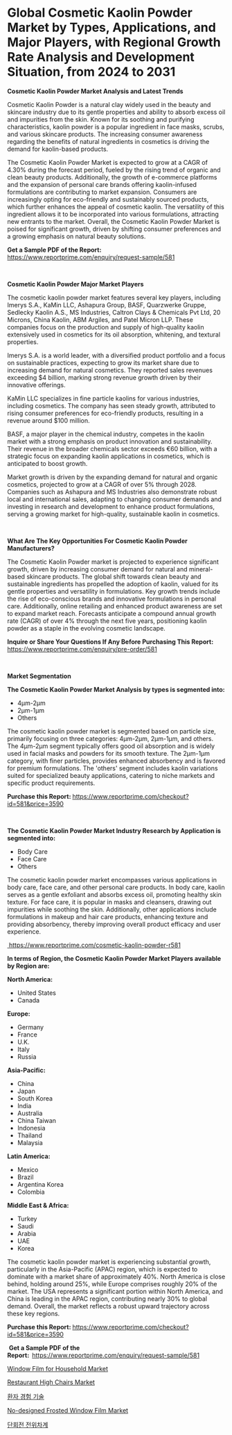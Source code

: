 <p><h1>Global Cosmetic Kaolin Powder Market by Types, Applications, and Major Players, with Regional Growth Rate Analysis and Development Situation, from 2024 to 2031</h1></p><p><strong>Cosmetic Kaolin Powder Market Analysis and Latest Trends</strong></p>
<p><p>Cosmetic Kaolin Powder is a natural clay widely used in the beauty and skincare industry due to its gentle properties and ability to absorb excess oil and impurities from the skin. Known for its soothing and purifying characteristics, kaolin powder is a popular ingredient in face masks, scrubs, and various skincare products. The increasing consumer awareness regarding the benefits of natural ingredients in cosmetics is driving the demand for kaolin-based products.</p><p>The Cosmetic Kaolin Powder Market is expected to grow at a CAGR of 4.30% during the forecast period, fueled by the rising trend of organic and clean beauty products. Additionally, the growth of e-commerce platforms and the expansion of personal care brands offering kaolin-infused formulations are contributing to market expansion. Consumers are increasingly opting for eco-friendly and sustainably sourced products, which further enhances the appeal of cosmetic kaolin. The versatility of this ingredient allows it to be incorporated into various formulations, attracting new entrants to the market. Overall, the Cosmetic Kaolin Powder Market is poised for significant growth, driven by shifting consumer preferences and a growing emphasis on natural beauty solutions.</p></p>
<p><strong>Get a Sample PDF of the Report:&nbsp;</strong> <a href="https://www.reportprime.com/enquiry/request-sample/581">https://www.reportprime.com/enquiry/request-sample/581</a></p>
<p>&nbsp;</p>
<p><strong>Cosmetic Kaolin Powder Major Market Players</strong></p>
<p><p>The cosmetic kaolin powder market features several key players, including Imerys S.A., KaMin LLC, Ashapura Group, BASF, Quarzwerke Gruppe, Sedlecky Kaolin A.S., MS Industries, Caltron Clays & Chemicals Pvt Ltd, 20 Microns, China Kaolin, ABM Argiles, and Patel Micron LLP. These companies focus on the production and supply of high-quality kaolin extensively used in cosmetics for its oil absorption, whitening, and textural properties.</p><p>Imerys S.A. is a world leader, with a diversified product portfolio and a focus on sustainable practices, expecting to grow its market share due to increasing demand for natural cosmetics. They reported sales revenues exceeding $4 billion, marking strong revenue growth driven by their innovative offerings.</p><p>KaMin LLC specializes in fine particle kaolins for various industries, including cosmetics. The company has seen steady growth, attributed to rising consumer preferences for eco-friendly products, resulting in a revenue around $100 million.</p><p>BASF, a major player in the chemical industry, competes in the kaolin market with a strong emphasis on product innovation and sustainability. Their revenue in the broader chemicals sector exceeds €60 billion, with a strategic focus on expanding kaolin applications in cosmetics, which is anticipated to boost growth.</p><p>Market growth is driven by the expanding demand for natural and organic cosmetics, projected to grow at a CAGR of over 5% through 2028. Companies such as Ashapura and MS Industries also demonstrate robust local and international sales, adapting to changing consumer demands and investing in research and development to enhance product formulations, serving a growing market for high-quality, sustainable kaolin in cosmetics.</p></p>
<p>&nbsp;</p>
<p><strong>What Are The Key Opportunities For Cosmetic Kaolin Powder Manufacturers?</strong></p>
<p><p>The Cosmetic Kaolin Powder market is projected to experience significant growth, driven by increasing consumer demand for natural and mineral-based skincare products. The global shift towards clean beauty and sustainable ingredients has propelled the adoption of kaolin, valued for its gentle properties and versatility in formulations. Key growth trends include the rise of eco-conscious brands and innovative formulations in personal care. Additionally, online retailing and enhanced product awareness are set to expand market reach. Forecasts anticipate a compound annual growth rate (CAGR) of over 4% through the next five years, positioning kaolin powder as a staple in the evolving cosmetic landscape.</p></p>
<p><strong>Inquire or Share Your Questions If Any Before Purchasing This Report:</strong> <a href="https://www.reportprime.com/enquiry/pre-order/581">https://www.reportprime.com/enquiry/pre-order/581</a></p>
<p>&nbsp;</p>
<p><strong>Market Segmentation</strong></p>
<p><strong>The Cosmetic Kaolin Powder Market Analysis by types is segmented into:</strong></p>
<p><ul><li>4μm-2μm</li><li>2μm-1μm</li><li>Others</li></ul></p>
<p><p>The cosmetic kaolin powder market is segmented based on particle size, primarily focusing on three categories: 4μm-2μm, 2μm-1μm, and others. The 4μm-2μm segment typically offers good oil absorption and is widely used in facial masks and powders for its smooth texture. The 2μm-1μm category, with finer particles, provides enhanced absorbency and is favored for premium formulations. The 'others' segment includes kaolin variations suited for specialized beauty applications, catering to niche markets and specific product requirements.</p></p>
<p><strong>Purchase this Report:&nbsp;</strong><a href="https://www.reportprime.com/checkout?id=581&price=3590">https://www.reportprime.com/checkout?id=581&price=3590</a></p>
<p>&nbsp;</p>
<p><strong>The Cosmetic Kaolin Powder Market Industry Research by Application is segmented into:</strong></p>
<p><ul><li>Body Care</li><li>Face Care</li><li>Others</li></ul></p>
<p><p>The cosmetic kaolin powder market encompasses various applications in body care, face care, and other personal care products. In body care, kaolin serves as a gentle exfoliant and absorbs excess oil, promoting healthy skin texture. For face care, it is popular in masks and cleansers, drawing out impurities while soothing the skin. Additionally, other applications include formulations in makeup and hair care products, enhancing texture and providing absorbency, thereby improving overall product efficacy and user experience.</p></p>
<p><a href="https://www.reportprime.com/cosmetic-kaolin-powder-r581">&nbsp;https://www.reportprime.com/cosmetic-kaolin-powder-r581</a></p>
<p><strong>In terms of Region, the Cosmetic Kaolin Powder Market Players available by Region are:</strong></p>
<p>
    <p> <strong> North America: </strong>
        <ul>
            <li>United States</li>
            <li>Canada</li>
        </ul>
        </p> 
    <p> <strong> Europe: </strong>
        <ul>
            <li>Germany</li>
            <li>France</li>
            <li>U.K.</li>
            <li>Italy</li>
            <li>Russia</li>
        </ul>
        </p> 
    <p> <strong> Asia-Pacific: </strong>
        <ul>
            <li>China</li>
            <li>Japan</li>
            <li>South Korea</li>
            <li>India</li>
            <li>Australia</li>
            <li>China Taiwan</li>
            <li>Indonesia</li>
            <li>Thailand</li>
            <li>Malaysia</li>
        </ul>
        </p> 
    <p> <strong> Latin America: </strong>
        <ul>
            <li>Mexico</li>
            <li>Brazil</li>
            <li>Argentina Korea</li>
            <li>Colombia</li>
        </ul>
        </p> 
    <p> <strong> Middle East & Africa: </strong>
        <ul>
            <li>Turkey</li>
            <li>Saudi</li>
            <li>Arabia</li>
            <li>UAE</li>
            <li>Korea</li>
        </ul>
    </p>
    </p>
<p><p>The cosmetic kaolin powder market is experiencing substantial growth, particularly in the Asia-Pacific (APAC) region, which is expected to dominate with a market share of approximately 40%. North America is close behind, holding around 25%, while Europe comprises roughly 20% of the market. The USA represents a significant portion within North America, and China is leading in the APAC region, contributing nearly 30% to global demand. Overall, the market reflects a robust upward trajectory across these key regions.</p></p>
<p><strong>Purchase this Report: </strong><a href="https://www.reportprime.com/checkout?id=581&price=3590">https://www.reportprime.com/checkout?id=581&price=3590</a></p>
<p>&nbsp;<strong>Get a Sample PDF of the Report:&nbsp;&nbsp;</strong><a href="https://www.reportprime.com/enquiry/request-sample/581">https://www.reportprime.com/enquiry/request-sample/581</a></p>
<p><strong></strong></p>
<p><p><a href="https://issuu.com/reportprime-2/docs/window-film-for-household-market-si_c604e8229c91ce">Window Film for Household Market</a></p><p><a href="https://www.linkedin.com/pulse/restaurant-high-chairs-market-size-share-competitive-landscape-4oppe?trackingId=NTjtrDRHQjO%2Fy9p%2BuJ3YVg%3D%3D">Restaurant High Chairs Market</a></p><p><a href="https://medium.com/@jordymiller25/%ED%99%98%EC%9E%90-%EA%B2%BD%ED%97%98-%EA%B8%B0%EC%88%A0-%EC%8B%9C%EC%9E%A5-%EA%B7%9C%EB%AA%A8-%EC%84%B1%EC%9E%A5-%EB%B0%8F-%EC%8B%9C%EC%9E%A5-%EC%84%B8%EB%B6%84%ED%99%94%EC%99%80-%EC%A7%80%EC%97%AD-%ED%86%B5%EC%B0%B0%EB%A0%A5%EC%97%90-%EC%9D%98%ED%95%9C-%EC%82%B0%EC%97%85-%EB%B6%84%EC%84%9D-%EB%B0%8F-2031%EB%85%84%EA%B9%8C%EC%A7%80-%EC%98%88%EC%B8%A1-2efd1c9c705d">환자 경험 기술</a></p><p><a href="https://issuu.com/reportprime-2/docs/no-designed-frosted-window-film-mar_4f5ed2d9aa9681">No-designed Frosted Window Film Market</a></p><p><a href="https://medium.com/@jordymiller25/%EB%8B%A8%EC%9D%BC-%ED%84%B4-%ED%8F%AC%ED%85%90%EC%85%94%EB%AF%B8%ED%84%B0-%EC%8B%9C%EC%9E%A5%EC%9D%98-%EC%A3%BC%EC%9A%94-%EB%8F%99%EC%9D%B8-%EB%B6%84%EC%84%9D-2024%EB%85%84%EB%B6%80%ED%84%B0-2031%EB%85%84%EA%B9%8C%EC%A7%80%EC%9D%98-%EC%8B%9C%EC%9E%A5-%ED%8A%B8%EB%A0%8C%EB%93%9C-%EB%B0%8F-%EB%AF%B8%EB%9E%98-%EC%A0%84%EB%A7%9D-603e13bc2411">단회전 전위차계</a></p></p>